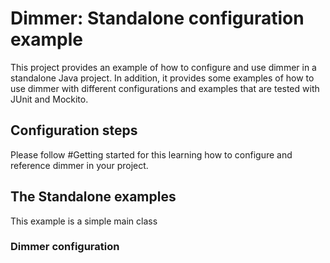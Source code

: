 # Dimmer: Standalone configuration example
 This project provides an example of how to configure and use dimmer in a standalone Java project.
 In addition, it provides some examples of how to use dimmer with different configurations and examples
 that are tested with JUnit and Mockito.
 
## Configuration steps
 Please follow #Getting started for this learning how to configure and reference dimmer in your project.

## The Standalone examples
This example is a simple main class

### Dimmer configuration


 
